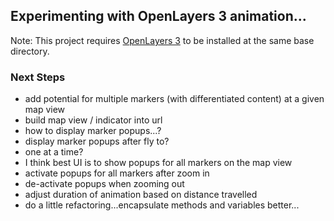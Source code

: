 ## Experimenting with OpenLayers 3 animation...

Note:  This project requires [OpenLayers 3](https://github.com/openlayers/ol3/releases) to be installed at the same base directory.  

### Next Steps
* add potential for multiple markers (with differentiated content) at a given map view
* build map view / indicator into url
* how to display marker popups...?
 * display marker popups after fly to?  
 * one at a time?
 * I think best UI is to show popups for all markers on the map view
  * activate popups for all markers after zoom in
  * de-activate popups when zooming out
* adjust duration of animation based on distance travelled
* do a little refactoring...encapsulate methods and variables better...
